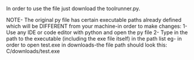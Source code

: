In order to use the file just download the toolrunner.py.

NOTE- The original py file has certain executable paths already defined which will be DIFFERENT from your machine-in order to make changes:
1- Use any IDE or code editor with python and open the py file
2- Type in the path to the executable (including the exe file itself) in the path list
eg- in order to open test.exe in downloads-the file path should look this:
C/downloads/test.exe
